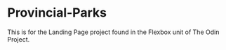 # Provincial-Parks

This is for the Landing Page project found in the Flexbox unit of The Odin Project.
